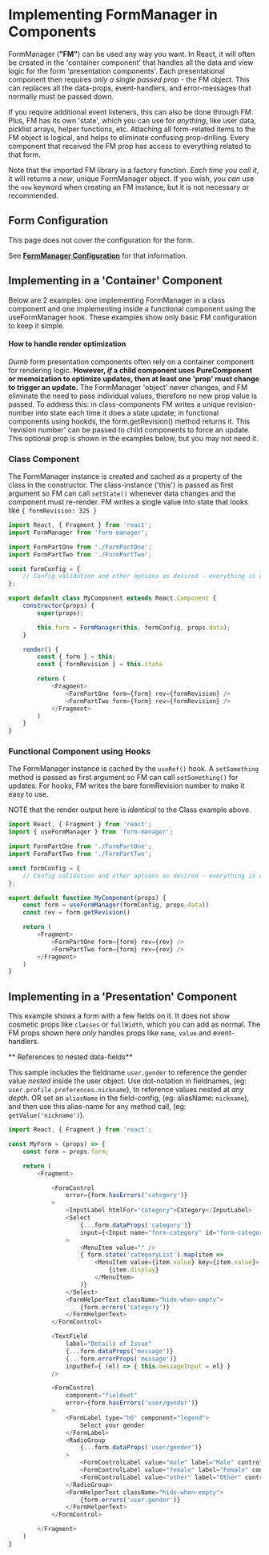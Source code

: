 # Implementing FormManager in Components

FormManager (**"FM"**) can be used any way you want.
In React, it will often be created in the 'container component' 
that handles all the data and view logic for the form 'presentation components'.
Each presentational component then requires _only a single passed prop_ - 
the FM object. This can replaces all the data-props, event-handlers, 
and error-messages that normally must be passed down. 

If you require additional event listeners, this can also be done through FM.
Plus, FM has its own 'state', which you can use for _anything_, like user data, 
picklist arrays, helper functions, etc. 
Attaching all form-related items to the FM object is logical, and helps to
eliminate confusing prop-drilling. Every component that received the FM prop 
has access to everything related to that form.

Note that the imported FM library is a factory function. 
_Each time you call it_, it will returns a _new_, unique FormManager object. 
If you wish, you _can_ use the `new` keyword when creating an FM instance, 
but it is not necessary or recommended.


## Form Configuration

This page does not cover the configuration for the form.

See 
**[FormManager Configuration](https://github.com/allpro/form-manager/blob/master/docs/Configuration.md)** 
for that information.


## Implementing in a 'Container' Component

Below are 2 examples: one implementing FormManager in a class component and one 
implementing inside a functional component using the useFormManager hook. 
These examples show only basic FM configuration to keep it simple.

#### How to handle render optimization

_Dumb_ form presentation components often rely on a container component for 
rendering logic. 
**However, _if_ a child component uses PureComponent or memoization to 
optimize updates, then at least one 'prop' must change to trigger an update.** 
The FormManager 'object' never changes, and FM eliminate the need to pass 
individual values, therefore no new prop value is passed. 
To address this: in class-components FM writes a unique revision-number into 
state each time it does a state update; 
in functional components using hookds, the form.getRevision() method returns it.
This 'revision number' can be passed to child components to force an update. 
This optional prop is shown in the examples below, but you may not need it.

### Class Component

The FormManager instance is created and cached as a property of the class in 
the constructor. The class-instance ('this') is passed as first argument so FM 
can call `setState()` whenever data changes and the component must re-render.
 FM writes a single value into state that looks like `{ formRevision: 325 }`

```javascript static
import React, { Fragment } from 'react';
import FormManager from 'form-manager';

import FormPartOne from './FormPartOne';
import FormPartTwo from './FormPartTwo';

const formConfig = {
    // Config validation and other options as desired - everything is optional
};

export default class MyComponent extends React.Component {
    constructor(props) {
        super(props);

        this.form = FormManager(this, formConfig, props.data);
    }

    render() {
        const { form } = this;
        const { formRevision } = this.state

        return (
            <Fragment>
                <FormPartOne form={form} rev={formRevision} />
                <FormPartTwo form={form} rev={formRevision} />
            </Fragment>
        )
    }
}

```
### Functional Component using Hooks

The FormManager instance is cached by the `useRef()` hook. A `setSomething` 
method is passed as first argument so FM can call `setSomething()` for updates.
For hooks, FM writes the bare formRevision number to make it easy to use.

NOTE that the render output here is _identical_ to the Class example above.

```javascript static
import React, { Fragment } from 'react';
import { useFormManager } from 'form-manager';

import FormPartOne from './FormPartOne';
import FormPartTwo from './FormPartTwo';

const formConfig = {
    // Config validation and other options as desired - everything is optional
};

export default function MyComponent(props) {
    const form = useFormManager(formConfig, props.data))
    const rev = form.getRevision()

    return (
        <Fragment>
            <FormPartOne form={form} rev={rev} />
            <FormPartTwo form={form} rev={rev} />
        </Fragment>
    )
}
```

## Implementing in a 'Presentation' Component

This example shows a form with a few fields on it. It does not show cosmetic
props like `classes` or `fullWidth`, which you can add as normal. The FM
props shown here _only_ handles props like `name`, `value` and event-handlers.

** References to nested data-fields**

This sample includes the fieldname `user.gender` to reference the gender value
_nested_ inside the user object. 
Use dot-notation in fieldnames, (eg: `user.profile.preferences.nickname`), 
to reference values nested at _any depth_. 
OR set an `aliasName` in the field-config, (eg: aliasName: `nickname`),
and then use this alias-name for any method call, (eg: `getValue('nickname')`).

```javascript static
import React, { Fragment } from 'react';

const MyForm = (props) => {
    const form = props.form;

    return (
        <Fragment>

            <FormControl
                error={form.hasErrors('category')}
            >
                <InputLabel htmlFor="category">Category</InputLabel>
                <Select
                    {...form.dataProps('category')}
                    input={<Input name="form-category" id="form-category"/>}
                >
                    <MenuItem value="" />
                    { form.state('categoryList').map(item =>
                        <MenuItem value={item.value} key={item.value}>
                            {item.display}
                        </MenuItem>
                    )}
                </Select>
                <FormHelperText className="hide-when-empty">
                    {form.errors('category')}
                </FormHelperText>
            </FormControl>

            <TextField
                label="Details of Issue"
                {...form.dataProps('message')}
                {...form.errorProps('message')}
                inputRef={ (el) => { this.messageInput = el} }
            />

            <FormControl
                component="fieldset"
                error={form.hasErrors('user/gender')}
            >
                <FormLabel type="h6" component="legend">
                    Select your gender
                </FormLabel>
                <RadioGroup
                    {...form.dataProps('user/gender')}
                >
                    <FormControlLabel value="male" label="Male" control={<Radio/>} />
                    <FormControlLabel value="female" label="Female" control={<Radio/>} />
                    <FormControlLabel value="other" label="Other" control={<Radio/>} />
                </RadioGroup>
                <FormHelperText className="hide-when-empty">
                    {form.errors('user.gender')}
                </FormHelperText>
            </FormControl>

        </Fragment>
    )
}
```
